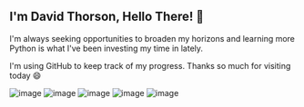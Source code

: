 ## I'm David Thorson, Hello There! 👋

<!--
**DThorsonP/DThorsonP** is a ✨ _special_ ✨ repository because its `README.md` (this file) appears on your GitHub profile.

Here are some ideas to get you started:

- 🔭 I’m currently working on ...
- 🌱 I’m currently learning ...
- 👯 I’m looking to collaborate on ...
- 🤔 I’m looking for help with ...
- 💬 Ask me about ...
- 📫 How to reach me: ...
- 😄 Pronouns: ...
- ⚡ Fun fact: ...
-->

I'm always seeking opportunities to broaden my horizons and learning more Python is what I've been investing my time in lately.

I'm using GitHub to keep track of my progress.  Thanks so much for visiting today 😄 

![image](https://github.com/user-attachments/assets/f8d05c1b-e03b-42fe-b23e-d0a865d7567b)
![image](https://github.com/user-attachments/assets/f44894a3-477c-4606-b512-37a3d1d53267)
![image](https://github.com/user-attachments/assets/14ecb7f6-0e5c-4e4a-8c1f-21f3999391b9)
![image](https://github.com/user-attachments/assets/b13061fd-fedd-4037-a453-957e6bd39a40)
![image](https://github.com/user-attachments/assets/42273e0d-b7c9-4fc6-b092-cbd13c4ba6f0)

